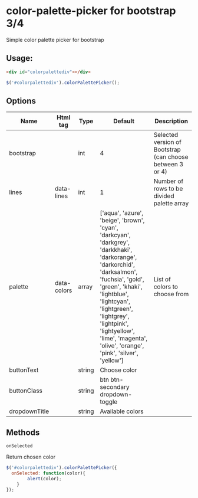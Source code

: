 # color-palette-picker for bootstrap 3/4
Simple color palette picker for bootstrap

## Usage:

```html
<div id="colorpalettediv"></div>
```
```javascript
$('#colorpalettediv').colorPalettePicker();
```
## Options

Name|Html tag|Type|Default|Description
---|---|---|---|---
bootstrap||int|4|Selected version of Bootstrap (can choose between 3 or 4)
lines|data-lines|int|1|Number of rows to be divided palette array
palette|data-colors|array|['aqua', 'azure', 'beige', 'brown', 'cyan', 'darkcyan', 'darkgrey', 'darkkhaki', 'darkorange', 'darkorchid', 'darksalmon', 'fuchsia', 'gold', 'green', 'khaki', 'lightblue', 'lightcyan', 'lightgreen', 'lightgrey', 'lightpink', 'lightyellow', 'lime', 'magenta', 'olive', 'orange', 'pink', 'silver', 'yellow']|List of colors to choose from
buttonText||string|Choose color|
buttonClass||string|btn btn-secondary dropdown-toggle|
dropdownTitle||string|Available colors|

## Methods

```
onSelected
```
Return chosen color 

```javascript
$('#colorpalettediv').colorPalettePicker({
  onSelected: function(color){
		alert(color);
	}
});
```
